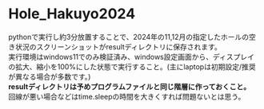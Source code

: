 # Hole_Hakuyo2024

pythonで実行し約3分放置することで、2024年の11,12月の指定したホールの空き状況のスクリーンショットがresultディレクトリに保存されます。  
実行環境はwindows11でのみ検証済み、windows設定画面から、ディスプレイの拡大、縮小を100%にした状態で実行すること。(主にlaptopは初期設定/推奨が異なる場合が多数です。)  
**resultディレクトリは予めプログラムファイルと同じ階層に作っておくこと。**　　  
回線が悪い場合などはtime.sleepの時間を大きくすれば問題ないとは思う。

